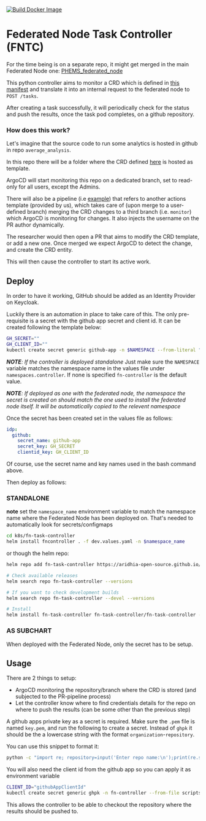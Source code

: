 [![Build Docker Image](https://github.com/Aridhia-Open-Source/federated-node-task-controller/actions/workflows/build.yml/badge.svg?branch=main)](https://github.com/Aridhia-Open-Source/federated-node-task-controller/actions/workflows/build.yml)
# Federated Node Task Controller (FNTC)

For the time being is on a separate repo, it might get merged in the main Federated Node one: [PHEMS_federated_node](https://github.com/Aridhia-Open-Source/PHEMS_federated_node)


This python controller aims to monitor a CRD which is defined in [this manifest](./k8s/fn-task-controller/templates/crd.yaml) and translate it into an internal request to the federated node to `POST /tasks`.

After creating a task successfully, it will periodically check for the status and push the results, once the task pod completes, on a github repository.

### How does this work?
Let's imagine that the source code to run some analytics is hosted in github in repo `average_analysis`.

In this repo there will be a folder where the CRD defined [here](./k8s/fn-task-controller/templates/crd.yaml) is hosted as template.

ArgoCD will start monitoring this repo on a dedicated branch, set to read-only for all users, except the Admins.

There will also be a pipeline (i.e [example](https://github.com/Aridhia-Open-Source/Federated-Node-Example-App/blob/pipe-test/.github/workflows/triggertask.yml)) that refers to another actions template (provided by us), which takes care of (upon merge to a user-defined branch) merging the CRD changes to a third branch (i.e. `monitor`) which ArgoCD is monitoring for changes. It also injects the username on the PR author dynamically.

The researcher would then open a PR that aims to modify the CRD template, or add a new one. Once merged we expect ArgoCD to detect the change, and create the CRD entity.

This will then cause the controller to start its active work.


## Deploy
In order to have it working, GitHub should be added as an Identity Provider on Keycloak.

Luckily there is an automation in place to take care of this. The only pre-requisite is a secret with the github app secret and client id. It can be created following the template below:
```sh
GH_SECRET=""
GH_CLIENT_ID=""
kubectl create secret generic github-app -n $NAMESPACE --from-literal "GH_SECRET=$GH_SECRET" --from-literal "GH_CLIENT_ID=$GH_CLIENT_ID"
```

_**NOTE**: If the controller is deployed standalone_
Just make sure the `NAMESPACE` variable matches the namespace name in the values file under `namespaces.controller`.
If none is specified `fn-controller` is the default value.

_**NOTE**: If deployed as one with the federated node, the namespace the secret is created on should match the one used to install the federated node itself. It will be automatically copied to the relevent namespace_

Once the secret has been created set in the values file as follows:
```yaml
idp:
  github:
    secret_name: github-app
    secret_key: GH_SECRET
    clientid_key: GH_CLIENT_ID
```
Of course, use the secret name and key names used in the bash command above.

Then deploy as follows:

### STANDALONE

__note__ set the `namespace_name` environment variable to match the namespace name where the Federated Node has been deployed on. That's needed to automatically look for secrets/configmaps
```bash
cd k8s/fn-task-controller
helm install fncontroller . -f dev.values.yaml -n $namespace_name
```
or though the helm repo:
```sh
helm repo add fn-task-controller https://aridhia-open-source.github.io/federated-node-task-controller

# Check available releases
helm search repo fn-task-controller --versions

# If you want to check development builds
helm search repo fn-task-controller --devel --versions

# Install
helm install fn-task-controller fn-task-controller/fn-task-controller -f <custom_value.yaml> --create-namespace --namespace=$namespace_name
```

### AS SUBCHART
When deployed with the Federated Node, only the secret has to be setup.

## Usage
There are 2 things to setup:
- ArgoCD monitoring the repository/branch where the CRD is stored (and subjected to the PR-pipeline process)
- Let the controller know where to find credentials details for the repo on where to push the results (can be some other than the previous step)

A github apps private key as a secret is required. Make sure the `.pem` file is named `key.pem`, and run the following to create a secret. Instead of `ghpk` it should be the a lowercase string with the format `organization`-`repository`.

You can use this snippet to format it:
```bash
python -c "import re; repository=input('Enter repo name:\n');print(re.sub(r'[\W_]+','-', repository.lower()))"
```

You will also need the client id from the github app so you can apply it as environment variable

```bash
CLIENT_ID="githubAppClientId"
kubectl create secret generic ghpk -n fn-controller --from-file scripts/key.pem --from-literal "GH_CLIENT_ID=$CLIENT_ID"
```
This allows the controller to be able to checkout the repository where the results should be pushed to.
